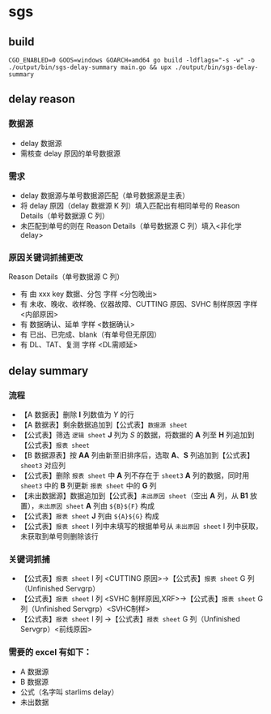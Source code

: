 # sgs

## build

`CGO_ENABLED=0 GOOS=windows GOARCH=amd64 go build -ldflags="-s -w" -o ./output/bin/sgs-delay-summary main.go && upx ./output/bin/sgs-delay-summary`

## delay reason

### 数据源

- delay 数据源
- 需核查 delay 原因的单号数据源

### 需求

- delay 数据源与单号数据源匹配（单号数据源是主表）
- 将 delay 原因（delay 数据源 K 列）填入匹配出有相同单号的 Reason Details（单号数据源 C 列）
- 未匹配到单号的则在 Reason Details（单号数据源 C 列）填入<非化学 delay>

### 原因关键词抓捕更改

Reason Details（单号数据源 C 列）

- 有 由 xxx key 数据、分包 字样 <分包晚出>
- 有 未收、晚收、收样晚、仪器故障、CUTTING 原因、SVHC 制样原因 字样 <内部原因>
- 有 数据确认、延单 字样 <数据确认>
- 有 已出、已完成、blank（有单号但无原因）<delay>
- 有 DL、TAT、复测 字样 <DL需顺延>

## delay summary

### 流程

- 【A 数据表】删除 **I** 列数值为 _Y_ 的行
- 【A 数据表】剩余数据追加到【公式表】`数据源 sheet`
- 【公式表】筛选 `逻辑 sheet` **J** 列为 _S_ 的数据，将数据的 **A** 列至 **H** 列追加到【公式表】`报表 sheet`
- 【B 数据源表】按 **AA** 列由新至旧排序后，选取 **A**、**S** 列追加到【公式表】`sheet3` 对应列
- 【公式表】删除 `报表 sheet` 中 **A** 列不存在于 `sheet3` **A** 列的数据，同时用 `sheet3` 中的 **B** 列更新 `报表 sheet` 中的 **G** 列
- 【未出数据源】数据追加到【公式表】`未出原因 sheet`（空出 **A** 列，从 **B1** 放置），`未出原因 sheet` **A** 列由 `${B}${F}` 构成
- 【公式表】`报表 sheet` **J** 列由 `${A}${G}` 构成
- 【公式表】`报表 sheet` I 列中未填写的根据单号从 `未出原因 sheet` I 列中获取，未获取到单号则删除该行

### 关键词抓捕

- 【公式表】`报表 sheet` I 列 <CUTTING 原因>→【公式表】`报表 sheet` G 列（Unfinished Servgrp）<CUTTING>
- 【公式表】`报表 sheet` I 列 <SVHC 制样原因,XRF>→【公式表】`报表 sheet` G 列（Unfinished Servgrp）<SVHC制样>
- 【公式表】`报表 sheet` I 列 <ONHOLD>→【公式表】`报表 sheet` G 列（Unfinished Servgrp）<前线原因>

### 需要的 excel 有如下：

- A 数据源
- B 数据源
- 公式（名字叫 starlims delay）
- 未出数据
